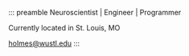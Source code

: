 ::: preamble
Neuroscientist | Engineer | Programmer

Currently located in St. Louis, MO

[holmes@wustl.edu](mailto:holmes@wustl.edu)
:::

